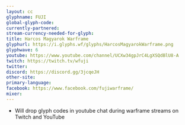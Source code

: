 ```yaml
---
layout: cc
glyphname: FUJI
global-glyph-code: 
currently-partnered: 
stream-currency-needed-for-glyph: 
title: Harcos Magyarok Warframe
glyphurl: https://i.glyphs.wf/glyphs/HarcosMagyarokWarframe.png
glyphwave: 6
youtube: https://www.youtube.com/channel/UCXw34gpJrC4LgXSQdBlU8-A
twitch: https://twitch.tv/wfuji
twitter: 
discord: https://discord.gg/3jcqeJH
other-site: 
primary-language: 
facebook: https://www.facebook.com/fujiwarframe/
mixer: 
---
```

* Will drop glyph codes in youtube chat during warframe streams on Twitch and YouTube
